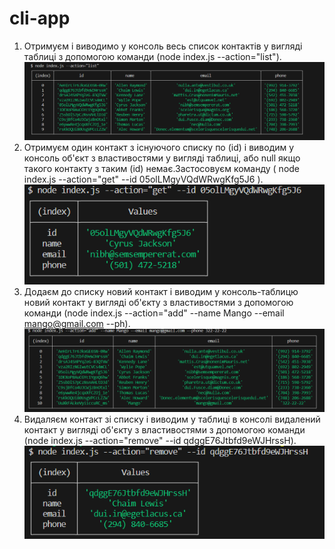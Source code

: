 # cli-app

1. Отримуєм і виводимо у консоль весь список контактів у вигляді таблиці з допомогою команди (node index.js --action="list").
   ![Отримуємо і виводимо весь список контактів у вигляді таблиці](/assets/list.png)
2. Отримуєм один контакт з існуючого списку по (id) і виводим у консоль об'єкт з властивостями у вигляді таблиці, або null якщо такого контакту з таким (id) немає.Застосовуєм команду
   ( node index.js --action="get" --id 05olLMgyVQdWRwgKfg5J6 ).
   ![ Отримуєм один контакт з існуючого списку по (id) і виводим у консоль об'єкт з властивостями у вигляді таблиці](/assets/get.png)
3. Додаєм до списку новий контакт і виводим у консоль-таблицю новий контакт у вигляді об'єкту з властивостями з допомогою команди (node index.js --action="add" --name Mango --email mango@gmail.com --ph).
   ![ Додаєм до списку новий контакт і виводим у консоль-таблицю новий контакт у вигляді об'єкту](/assets/add.png)
4. Видаляєм контакт зі списку і виводим у таблиці в консолі видалений контакт у вигляді об'єкту з властивостями з допомогою команди (node index.js --action="remove" --id qdggE76Jtbfd9eWJHrssH).
   ![Видаляєм контакт зі списку і виводим у таблиці в консолі видалений контакт](/assets/delete.png)
